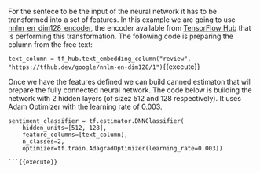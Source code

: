 For the sentece to be the input of the neural network it has to be transformed into a set of features. In this example we are going to use [nnlm_en_dim128_encoder](https://tfhub.dev/google/nnlm-en-dim128/1), the encoder available from [TensorFlow Hub](https://www.tensorflow.org/hub/) that is performing this transformation. The following code is preparing the column from the free text:

`text_column = tf_hub.text_embedding_column("review", "https://tfhub.dev/google/nnlm-en-dim128/1")`{{execute}}

Once we have the features defined we can build canned estimaton that will prepare the fully connected neural network. The code below is building the network with 2 hidden layers (of sizez 512 and 128 respectively). It uses Adam Optimizer with the learning rate of 0.003.

```
sentiment_classifier = tf.estimator.DNNClassifier(
    hidden_units=[512, 128],
    feature_columns=[text_column],
    n_classes=2,
    optimizer=tf.train.AdagradOptimizer(learning_rate=0.003))

```{{execute}}
